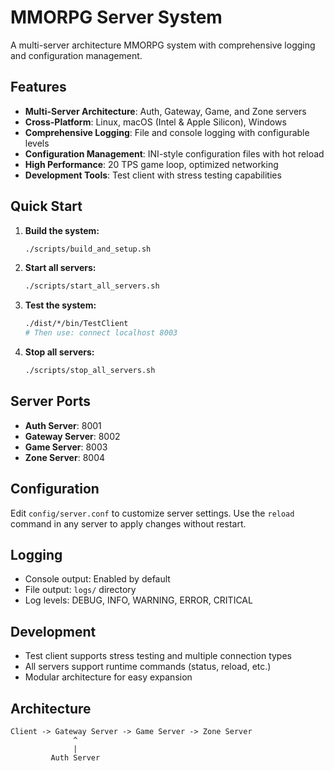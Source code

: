 # MMORPG Server System

A multi-server architecture MMORPG system with comprehensive logging and configuration management.

## Features

- **Multi-Server Architecture**: Auth, Gateway, Game, and Zone servers
- **Cross-Platform**: Linux, macOS (Intel & Apple Silicon), Windows
- **Comprehensive Logging**: File and console logging with configurable levels
- **Configuration Management**: INI-style configuration files with hot reload
- **High Performance**: 20 TPS game loop, optimized networking
- **Development Tools**: Test client with stress testing capabilities

## Quick Start

1. **Build the system:**
   ```bash
   ./scripts/build_and_setup.sh
   ```

2. **Start all servers:**
   ```bash
   ./scripts/start_all_servers.sh
   ```

3. **Test the system:**
   ```bash
   ./dist/*/bin/TestClient
   # Then use: connect localhost 8003
   ```

4. **Stop all servers:**
   ```bash
   ./scripts/stop_all_servers.sh
   ```

## Server Ports

- **Auth Server**: 8001
- **Gateway Server**: 8002
- **Game Server**: 8003
- **Zone Server**: 8004

## Configuration

Edit `config/server.conf` to customize server settings. Use the `reload` command in any server to apply changes without restart.

## Logging

- Console output: Enabled by default
- File output: `logs/` directory
- Log levels: DEBUG, INFO, WARNING, ERROR, CRITICAL

## Development

- Test client supports stress testing and multiple connection types
- All servers support runtime commands (status, reload, etc.)
- Modular architecture for easy expansion

## Architecture

```
Client -> Gateway Server -> Game Server -> Zone Server
              ^
              |
         Auth Server
```
